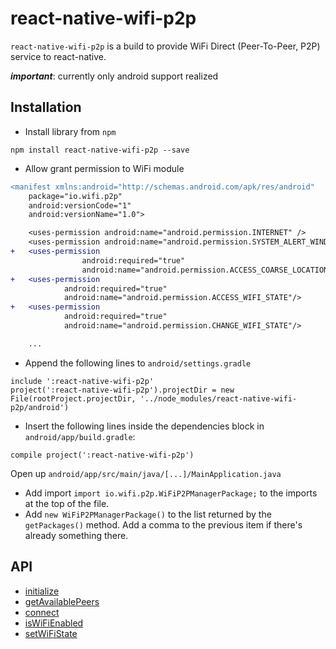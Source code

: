# react-native-wifi-p2p

``react-native-wifi-p2p`` is a build to provide WiFi Direct (Peer-To-Peer, P2P) service to react-native.

**_important_**: currently only android support realized

## Installation

- Install library from `npm`

``npm install react-native-wifi-p2p --save``

- Allow grant permission to WiFi module

```diff
<manifest xmlns:android="http://schemas.android.com/apk/res/android"
    package="io.wifi.p2p"
    android:versionCode="1"
    android:versionName="1.0">

    <uses-permission android:name="android.permission.INTERNET" />
    <uses-permission android:name="android.permission.SYSTEM_ALERT_WINDOW"/>
+   <uses-permission
                android:required="true"
                android:name="android.permission.ACCESS_COARSE_LOCATION"/>
+   <uses-permission
            android:required="true"
            android:name="android.permission.ACCESS_WIFI_STATE"/>
+   <uses-permission
            android:required="true"
            android:name="android.permission.CHANGE_WIFI_STATE"/>                                              

    ...
```

- Append the following lines to `android/settings.gradle`

```
include ':react-native-wifi-p2p'
project(':react-native-wifi-p2p').projectDir = new File(rootProject.projectDir, '../node_modules/react-native-wifi-p2p/android')
```

- Insert the following lines inside the dependencies block in `android/app/build.gradle`:

``compile project(':react-native-wifi-p2p')``

Open up `android/app/src/main/java/[...]/MainApplication.java`

* Add import `import io.wifi.p2p.WiFiP2PManagerPackage;` to the imports at the top of the file.
* Add `new WiFiP2PManagerPackage()` to the list returned by the `getPackages()` method. Add a comma to the previous item if there's already something there.

## API
* [initialize]()
* [getAvailablePeers]()
* [connect]()
* [isWiFiEnabled]()
* [setWiFiState]()
